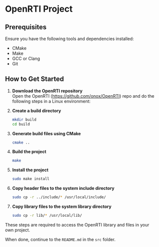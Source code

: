 # OpenRTI Project

## Prerequisites

Ensure you have the following tools and dependencies installed:
- CMake
- Make
- GCC or Clang
- Git

## How to Get Started

1. **Download the OpenRTI repository**  
    Open the OpenRTI (https://github.com/onox/OpenRTI) repo and do the following steps in a Linux environment:

2. **Create a build directory**  
    ```sh
    mkdir build
    cd build
    ```

3. **Generate build files using CMake**  
    ```sh
    cmake ..
    ```

4. **Build the project**  
    ```sh
    make
    ```

5. **Install the project**  
    ```sh
    sudo make install
    ```

6. **Copy header files to the system include directory**  
    ```sh
    sudo cp -r ../include/* /usr/local/include/
    ```

7. **Copy library files to the system library directory**  
    ```sh
    sudo cp -r lib/* /usr/local/lib/
    ```

These steps are required to access the OpenRTI library and files in your own project.

When done, continue to the `README.md` in the `src` folder.
